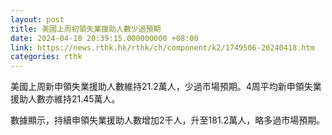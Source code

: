 ```yaml
---
layout: post
title: 美國上周初領失業援助人數少過預期
date: 2024-04-18 20:39:15.000000000 +08:00
link: https://news.rthk.hk/rthk/ch/component/k2/1749506-20240418.htm
categories: rthk
---
```


美國上周新申領失業援助人數維持21.2萬人，少過市場預期。4周平均新申領失業援助人數亦維持21.45萬人。

數據顯示，持續申領失業援助人數增加2千人，升至181.2萬人，略多過市場預期。
